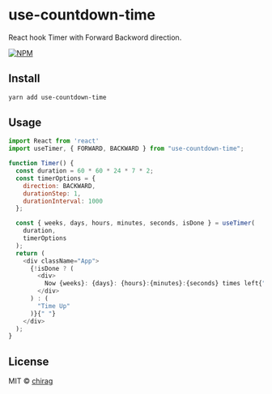 # use-countdown-time
React hook Timer with Forward Backword direction.
 

[![NPM](https://img.shields.io/npm/v/use-countdown-time.svg)](https://www.npmjs.com/package/use-countdown-time)

## Install

```bash
yarn add use-countdown-time
```

## Usage

```js
import React from 'react'
import useTimer, { FORWARD, BACKWARD } from "use-countdown-time";

function Timer() {
  const duration = 60 * 60 * 24 * 7 * 2;
  const timerOptions = {
    direction: BACKWARD,
    durationStep: 1,
    durationInterval: 1000
  };

  const { weeks, days, hours, minutes, seconds, isDone } = useTimer(
    duration,
    timerOptions
  );
  return (
    <div className="App">
      {!isDone ? (
        <div>
          Now {weeks}: {days}: {hours}:{minutes}:{seconds} times left{" "}
        </div>
      ) : (
        "Time Up"
      )}{" "}
    </div>
  );
}
```

## License

MIT © [chirag](https://github.com/chirag3092)
